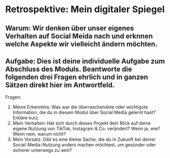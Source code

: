 # Retrospektive: Mein digitaler Spiegel

## Warum: Wir denken über unser eigenes Verhalten auf Social Meida nach und erknnen welche Aspekte wir vielleicht ändern möchten.

## Aufgabe: Dies ist deine individuelle Aufgabe zum Abschluss des Moduls. Beantworte die folgenden drei Fragen ehrlich und in ganzen Sätzen direkt hier im Antwortfeld.

Fragen:
1. Meine Erkenntnis: Was war die überraschendste oder wichtigste Information, die du in diesem Modul über Social Media gelernt hast? Erkläre kurz.
2. Mein Verhalten: Hat sich durch dieses Projekt dein Blick auf deine eigene Nutzung von TikTok, Instagram & Co. verändert? Wenn ja, wie? Wenn nein, warum nicht?
3. Mein Vorsatz: Gibt es eine kleine Sache, die du in Zukunft bei deiner Social-Media-Nutzung anders machen möchtest, um gesünder oder sicherer unterwegs zu sein?


